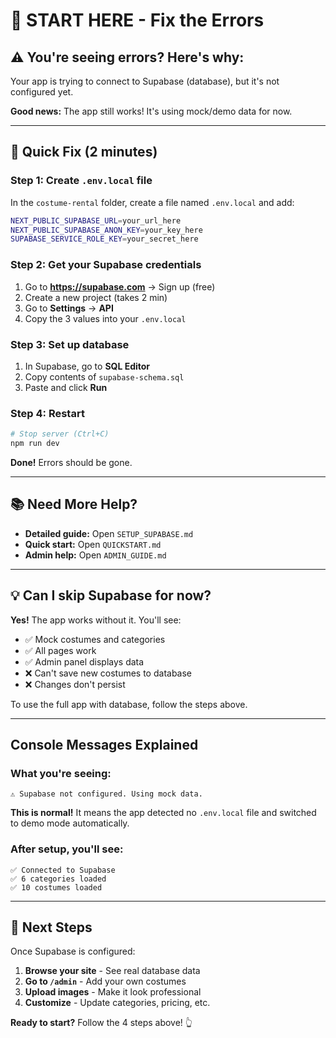 # 🎯 START HERE - Fix the Errors

## ⚠️ You're seeing errors? Here's why:

Your app is trying to connect to Supabase (database), but it's not configured yet.

**Good news:** The app still works! It's using mock/demo data for now.

---

## 🚀 Quick Fix (2 minutes)

### Step 1: Create `.env.local` file

In the `costume-rental` folder, create a file named `.env.local` and add:

```bash
NEXT_PUBLIC_SUPABASE_URL=your_url_here
NEXT_PUBLIC_SUPABASE_ANON_KEY=your_key_here
SUPABASE_SERVICE_ROLE_KEY=your_secret_here
```

### Step 2: Get your Supabase credentials

1. Go to **https://supabase.com** → Sign up (free)
2. Create a new project (takes 2 min)
3. Go to **Settings** → **API**
4. Copy the 3 values into your `.env.local`

### Step 3: Set up database

1. In Supabase, go to **SQL Editor**
2. Copy contents of `supabase-schema.sql`
3. Paste and click **Run**

### Step 4: Restart

```bash
# Stop server (Ctrl+C)
npm run dev
```

**Done!** Errors should be gone.

---

## 📚 Need More Help?

- **Detailed guide:** Open `SETUP_SUPABASE.md`
- **Quick start:** Open `QUICKSTART.md`
- **Admin help:** Open `ADMIN_GUIDE.md`

---

## 💡 Can I skip Supabase for now?

**Yes!** The app works without it. You'll see:
- ✅ Mock costumes and categories
- ✅ All pages work
- ✅ Admin panel displays data
- ❌ Can't save new costumes to database
- ❌ Changes don't persist

To use the full app with database, follow the steps above.

---

## Console Messages Explained

### What you're seeing:
```
⚠️ Supabase not configured. Using mock data.
```

**This is normal!** It means the app detected no `.env.local` file and switched to demo mode automatically.

### After setup, you'll see:
```
✅ Connected to Supabase
✅ 6 categories loaded
✅ 10 costumes loaded
```

---

## 🎉 Next Steps

Once Supabase is configured:

1. **Browse your site** - See real database data
2. **Go to `/admin`** - Add your own costumes  
3. **Upload images** - Make it look professional
4. **Customize** - Update categories, pricing, etc.

**Ready to start?** Follow the 4 steps above! 👆

